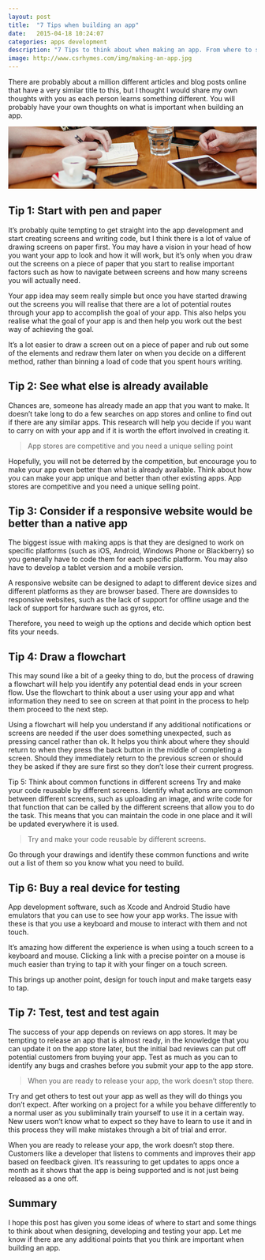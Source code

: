 ```yaml
---
layout: post
title:  "7 Tips when building an app"
date:   2015-04-18 10:24:07
categories: apps development
description: "7 Tips to think about when making an app. From where to start and when to release your app to the public!"
image: http://www.csrhymes.com/img/making-an-app.jpg
---
```


There are probably about a million different articles and blog posts online that have a very similar title to this, but I thought I would share my own thoughts with you as each person learns something different. You will probably have your own thoughts on what is important when building an app. 

![Making an app](/img/making-an-app.jpg "Making an app")

## Tip 1: Start with pen and paper

It’s probably quite tempting to get straight into the app development and start creating screens and writing code, but I think there is a lot of value of drawing screens on paper first. You may have a vision in your head of how you want your app to look and how it will work, but it’s only when you draw out the screens on a piece of paper that you start to realise important factors such as how to navigate between screens and how many screens you will actually need. 

Your app idea may seem really simple but once you have started drawing out the screens you will realise that there are a lot of potential routes through your app to accomplish the goal of your app. This also helps you realise what the goal of your app is and then help you work out the best way of achieving the goal. 

It’s a lot easier to draw a screen out on a piece of paper and rub out some of the elements and redraw them later on when you decide on a different method, rather than binning a load of code that you spent hours writing. 

## Tip 2: See what else is already available

Chances are, someone has already made an app that you want to make. It doesn’t take long to do a few searches on app stores and online to find out if there are any similar apps. This research will help you decide if you want to carry on with your app and if it is worth the effort involved in creating it. 

> App stores are competitive and you need a unique selling point

Hopefully, you will not be deterred by the competition, but encourage you to make your app even better than what is already available. Think about how you can make your app unique and better than other existing apps. App stores are competitive and you need a unique selling point.

## Tip 3: Consider if a responsive website would be better than a native app

The biggest issue with making apps is that they are designed to work on specific platforms (such as iOS, Android, Windows Phone or Blackberry) so you generally have to code them for each specific platform. You may also have to develop a tablet version and a mobile version.

A responsive website can be designed to adapt to different device sizes and different platforms as they are browser based. There are downsides to responsive websites, such as the lack of support for offline usage and the lack of support for hardware such as gyros, etc. 

Therefore, you need to weigh up the options and decide which option best fits your needs.

## Tip 4: Draw a flowchart

This may sound like a bit of a geeky thing to do, but the process of drawing a flowchart will help you identify any potential dead ends in your screen flow. Use the flowchart to think about a user using your app and what information they need to see on screen at that point in the process to help them proceed to the next step. 

Using a flowchart will help you understand if any additional notifications or screens are needed if the user does something unexpected, such as pressing cancel rather than ok. It helps you think about where they should return to when they press the back button in the middle of completing a screen. Should they immediately return to the previous screen or should they be asked if they are sure first so they don’t lose their current progress.

Tip 5: Think about common functions in different screens
Try and make your code reusable by different screens. Identify what actions are common between different screens, such as uploading an image, and write code for that function that can be called by the different screens that allow you to do the task. This means that you can maintain the code in one place and it will be updated everywhere it is used. 

> Try and make your code reusable by different screens.

Go through your drawings and identify these common functions and write out a list of them so you know what you need to build. 

## Tip 6: Buy a real device for testing

App development software, such as Xcode and Android Studio have emulators that you can use to see how your app works. The issue with these is that you use a keyboard and mouse to interact with them and not touch. 

It’s amazing how different the experience is when using a touch screen to a keyboard and mouse. Clicking a link with a precise pointer on a mouse is much easier than trying to tap it with your finger on a touch screen. 

This brings up another point, design for touch input and make targets easy to tap.

## Tip 7: Test, test and test again

The success of your app depends on reviews on app stores. It may be tempting to release an app that is almost ready, in the knowledge that you can update it on the app store later, but the initial bad reviews can put off potential customers from buying your app. Test as much as you can to identify any bugs and crashes before you submit your app to the app store. 

> When you are ready to release your app, the work doesn’t stop there.

Try and get others to test out your app as well as they will do things you don’t expect. After working on a project for a while you behave differently to a normal user as you subliminally train yourself to use it in a certain way. New users won’t know what to expect so they have to learn to use it and in this process they will make mistakes through a bit of trial and error. 

When you are ready to release your app, the work doesn’t stop there. Customers like a developer that listens to comments and improves their app based on feedback given. It’s reassuring to get updates to apps once a month as it shows that the app is being supported and is not just being released as a one off. 

## Summary

I hope this post has given you some ideas of where to start and some things to think about when designing, developing and testing your app. Let me know if there are any additional points that you think are important when building an app. 
